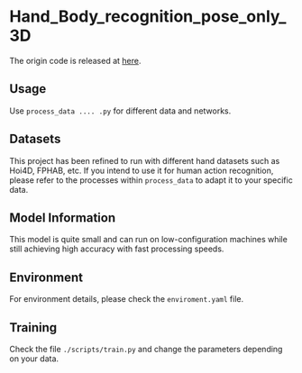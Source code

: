 # Hand_Body_recognition_pose_only_3D

The origin code is released at [here](https://github.com/fandulu/DD-Net).

## Usage

Use `process_data .... .py` for different data and networks.

## Datasets

This project has been refined to run with different hand datasets such as Hoi4D, FPHAB, etc. If you intend to use it for human action recognition, please refer to the processes within `process_data` to adapt it to your specific data.

## Model Information

This model is quite small and can run on low-configuration machines while still achieving high accuracy with fast processing speeds.

## Environment

For environment details, please check the `enviroment.yaml` file.

## Training

Check the file `./scripts/train.py` and change the parameters depending on your data.
